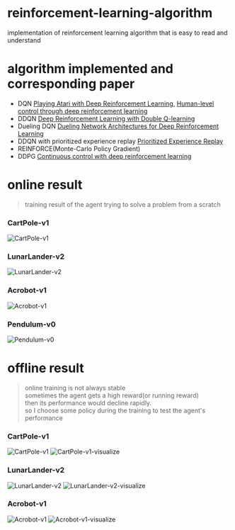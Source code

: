 # reinforcement-learning-algorithm

implementation of reinforcement learning algorithm that is easy to read and understand

# algorithm implemented and corresponding paper

- DQN
  [Playing Atari with Deep Reinforcement Learning](https://arxiv.org/abs/1312.5602),
  [Human-level control through deep reinforcement learning](https://www.nature.com/articles/nature14236?wm=book_wap_0005)
- DDQN
  [Deep Reinforcement Learning with Double Q-learning](https://arxiv.org/abs/1509.06461)
- Dueling DQN
  [Dueling Network Architectures for Deep Reinforcement Learning](https://arxiv.org/abs/1511.06581)
- DDQN with prioritized experience replay
  [Prioritized Experience Replay](https://arxiv.org/abs/1511.05952)
- REINFORCE(Monte-Carlo Policy Gradient)
- DDPG
  [Continuous control with deep reinforcement learning](https://arxiv.org/abs/1509.02971)

# online result

> training result of the agent trying to solve a problem from a scratch

### CartPole-v1

![CartPole-v1](results/CartPole-v1-online.png)

### LunarLander-v2

![LunarLander-v2](results/LunarLander-v2-online.png)

### Acrobot-v1

![Acrobot-v1](results/Acrobot-v1-online.png)

### Pendulum-v0

![Pendulum-v0](results/Pendulum-v0-online.png)

# offline result

> online training is not always stable<br>
> sometimes the agent gets a high reward(or running reward)<br>
> then its performance would decline rapidly.<br>
> so I choose some policy during the training to test the agent's performance

### CartPole-v1

![CartPole-v1](results/CartPole-v1-offline.png)
![CartPole-v1-visualize](results/CartPole-v1.gif)

### LunarLander-v2

![LunarLander-v2](results/LunarLander-v2-offline.png)
![LunarLander-v2-visualize](results/LunarLander-v2.gif)

### Acrobot-v1

![Acrobot-v1](results/Acrobot-v1-offline.png)
![Acrobot-v1-visualize](results/Acrobot-v1.gif)
